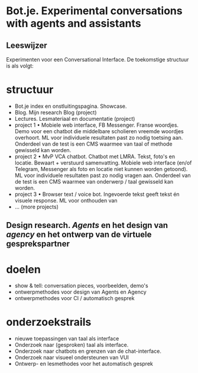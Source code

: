 # Bot.je. Experimental conversations with agents and assistants

## Leeswijzer
Experimenten voor een Conversational Interface. De toekomstige structuur is als volgt:

# structuur
- Bot.je index en onstluitingspagina. Showcase.
- Blog. Mijn research Blog (project)
- Lectures. Lesmateriaal en documentatie (project)
- project 1 • Mobiele web interface, FB Messenger. Franse woordjes. Demo voor een chatbot die middelbare scholieren vreemde woordjes overhoort. ML voor individuele resultaten past zo nodig toetsing aan. Onderdeel van de test is een CMS waarmee van taal of methode gewisseld kan worden.
- project 2 • MvP VCA chatbot. Chatbot met LMRA. Tekst, foto's en locatie. Bewaart + verstuurd samenvatting. Mobiele web interface (en/of Telegram, Messenger als foto en locatie niet kunnen worden getoond). ML voor individuele resultaten past zo nodig vragen aan. Onderdeel van de test is een CMS waarmee van onderwerp / taal gewisseld kan worden. 
- project 3 • Browser text / voice bot. Ingevoerde tekst geeft tekst én visuele response. ML voor onthouden van  
- ... (more projects)


## Design research. _Agents_ en het design van _agency_ en het ontwerp van de virtuele gesprekspartner 

# doelen
- show & tell: conversation pieces, voorbeelden, demo's
- ontwerpmethodes voor design van Agents en Agency
- ontwerpmethodes voor CI / automatisch gesprek

# onderzoekstrails

- nieuwe toepassingen van taal als interface
- Onderzoek naar (gesproken) taal als interface. 
- Onderzoek naar chatbots en grenzen van de chat-interface.
- Onderzoek naar visueel ondersteunen van VUI
- Ontwerp- en lesmethodes voor het automatisch gesprek








